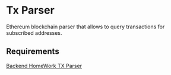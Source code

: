 # Tx Parser

Ethereum blockchain parser that allows to query transactions for subscribed addresses.

## Requirements

[Backend HomeWork TX Parser](https://trustwallet.notion.site/Backend-Homework-Tx-Parser-abd431fca950427db75d73d90a0244a8)
